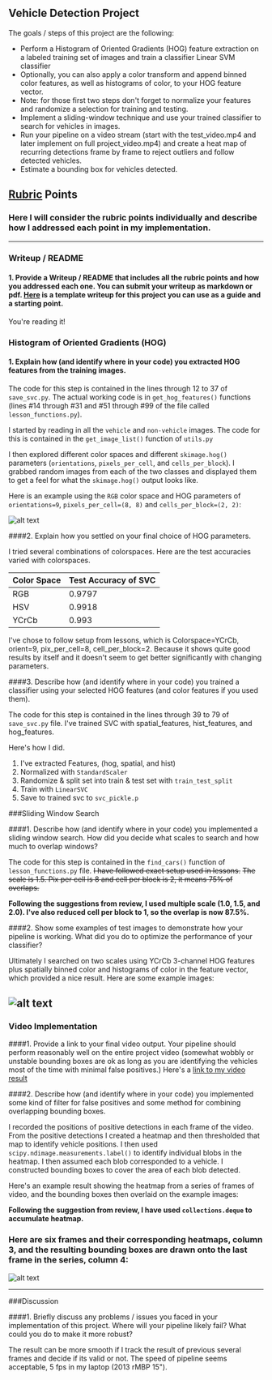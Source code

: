 ## Vehicle Detection Project

The goals / steps of this project are the following:

* Perform a Histogram of Oriented Gradients (HOG) feature extraction on a labeled training set of images and train a classifier Linear SVM classifier
* Optionally, you can also apply a color transform and append binned color features, as well as histograms of color, to your HOG feature vector. 
* Note: for those first two steps don't forget to normalize your features and randomize a selection for training and testing.
* Implement a sliding-window technique and use your trained classifier to search for vehicles in images.
* Run your pipeline on a video stream (start with the test_video.mp4 and later implement on full project_video.mp4) and create a heat map of recurring detections frame by frame to reject outliers and follow detected vehicles.
* Estimate a bounding box for vehicles detected.

[//]: # (Image References)
[image1]: ./output_images/00_car_not_car.png
[image2]: ./output_images/01_car_not_car_hog.png
[image3]: ./output_images/03_window.png
[image4]: ./output_images/02_result.png
[video1]: ./project_video.mp4

## [Rubric](https://review.udacity.com/#!/rubrics/513/view) Points
### Here I will consider the rubric points individually and describe how I addressed each point in my implementation.  

---
### Writeup / README

#### 1. Provide a Writeup / README that includes all the rubric points and how you addressed each one.  You can submit your writeup as markdown or pdf.  [Here](https://github.com/udacity/CarND-Vehicle-Detection/blob/master/writeup_template.md) is a template writeup for this project you can use as a guide and a starting point.  

You're reading it!

### Histogram of Oriented Gradients (HOG)

#### 1. Explain how (and identify where in your code) you extracted HOG features from the training images.

The code for this step is contained in the lines through 12 to 37 of `save_svc.py`. The actual working code is in `get_hog_features()` functions (lines #14 through #31 and #51 through #99 of the file called `lesson_functions.py`).  

I started by reading in all the `vehicle` and `non-vehicle` images. The code for this is contained in the `get_image_list()` function of `utils.py`

I then explored different color spaces and different `skimage.hog()` parameters (`orientations`, `pixels_per_cell`, and `cells_per_block`).  I grabbed random images from each of the two classes and displayed them to get a feel for what the `skimage.hog()` output looks like.

Here is an example using the `RGB` color space and HOG parameters of `orientations=9`, `pixels_per_cell=(8, 8)` and `cells_per_block=(2, 2)`:

![alt text][image2]

####2. Explain how you settled on your final choice of HOG parameters.

I tried several combinations of colorspaces.
Here are the test accuracies varied with colorspaces.

| Color Space | Test Accuracy of SVC |
| --- | --- |
| RGB | 0.9797 |
| HSV | 0.9918 |
| YCrCb | 0.993 |

I've chose to follow setup from lessons, which is Colorspace=YCrCb, orient=9, pix_per_cell=8, cell_per_block=2. Because it shows quite good results by itself and it doesn't seem to get better significantly with changing parameters.

####3. Describe how (and identify where in your code) you trained a classifier using your selected HOG features (and color features if you used them).

The code for this step is contained in the lines through 39 to 79 of `save_svc.py` file. 
I've trained SVC with spatial_features, hist_features, and hog_features.

Here's how I did.
1. I've extracted Features, (hog, spatial, and hist)
1. Normalized with `StandardScaler`
1. Randomize & split set into train & test set with `train_test_split` 
1. Train with `LinearSVC`
1. Save to trained svc to `svc_pickle.p`

###Sliding Window Search

####1. Describe how (and identify where in your code) you implemented a sliding window search.  How did you decide what scales to search and how much to overlap windows?

The code for this step is contained in the `find_cars()` function of `lesson_functions.py` file. 
~~I have followed exact setup used in lessons.~~
~~The scale is 1.5. Pix per cell is 8 and cell per block is 2, it means 75% of overlaps.~~

**Following the suggestions from review, I used multiple scale (1.0, 1.5, and 2.0).
I've also reduced cell per block to 1, so the overlap is now 87.5%.**

####2. Show some examples of test images to demonstrate how your pipeline is working.  What did you do to optimize the performance of your classifier?

Ultimately I searched on two scales using YCrCb 3-channel HOG features plus spatially binned color and histograms of color in the feature vector, which provided a nice result.  Here are some example images:

![alt text][image3]
---

### Video Implementation

####1. Provide a link to your final video output.  Your pipeline should perform reasonably well on the entire project video (somewhat wobbly or unstable bounding boxes are ok as long as you are identifying the vehicles most of the time with minimal false positives.)
Here's a [link to my video result](./project_video_output.mp4)


####2. Describe how (and identify where in your code) you implemented some kind of filter for false positives and some method for combining overlapping bounding boxes.

I recorded the positions of positive detections in each frame of the video.  From the positive detections I created a heatmap and then thresholded that map to identify vehicle positions.  I then used `scipy.ndimage.measurements.label()` to identify individual blobs in the heatmap.  I then assumed each blob corresponded to a vehicle.  I constructed bounding boxes to cover the area of each blob detected.  

Here's an example result showing the heatmap from a series of frames of video, and the bounding boxes then overlaid on the example images:

**Following the suggestion from review, I have used `collections.deque` to accumulate heatmap.**

### Here are six frames and their corresponding heatmaps, column 3, and the resulting bounding boxes are drawn onto the last frame in the series, column 4: 
![alt text][image4]

---

###Discussion

####1. Briefly discuss any problems / issues you faced in your implementation of this project.  Where will your pipeline likely fail?  What could you do to make it more robust?

The result can be more smooth if I track the result of previous several frames and decide if its valid or not.
The speed of pipeline seems acceptable, 5 fps in my laptop (2013 rMBP 15"). 

